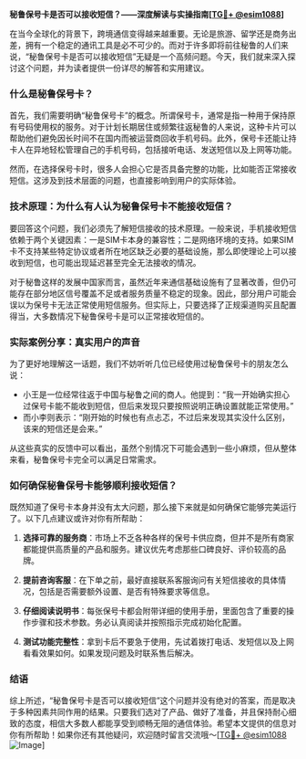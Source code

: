 **秘鲁保号卡是否可以接收短信？——深度解读与实操指南[[TG💪+ @esim1088](https://t.me/s/esim1088)]**

在当今全球化的背景下，跨境通信变得越来越重要。无论是旅游、留学还是商务出差，拥有一个稳定的通讯工具是必不可少的。而对于许多即将前往秘鲁的人们来说，“秘鲁保号卡是否可以接收短信”无疑是一个高频问题。今天，我们就来深入探讨这个问题，并为读者提供一份详尽的解答和实用建议。

### 什么是秘鲁保号卡？

首先，我们需要明确“秘鲁保号卡”的概念。所谓保号卡，通常是指一种用于保持原有号码使用权的服务。对于计划长期居住或频繁往返秘鲁的人来说，这种卡片可以帮助他们避免因长时间不在国内而被运营商回收手机号码。此外，保号卡还能让持卡人在异地轻松管理自己的手机号码，包括接听电话、发送短信以及上网等功能。

然而，在选择保号卡时，很多人会担心它是否具备完整的功能，比如能否正常接收短信。这涉及到技术层面的问题，也直接影响到用户的实际体验。

### 技术原理：为什么有人认为秘鲁保号卡不能接收短信？

要回答这个问题，我们必须先了解短信接收的技术原理。一般来说，手机接收短信依赖于两个关键因素：一是SIM卡本身的兼容性；二是网络环境的支持。如果SIM卡不支持某些特定协议或者所在地区缺乏必要的基础设施，那么即使理论上可以接收到短信，也可能出现延迟甚至完全无法接收的情况。

对于秘鲁这样的发展中国家而言，虽然近年来通信基础设施有了显著改善，但仍可能存在部分地区信号覆盖不足或者服务质量不稳定的现象。因此，部分用户可能会误以为保号卡无法正常使用短信服务。但实际上，只要选择了正规渠道购买且配置得当，大多数情况下秘鲁保号卡是可以正常接收短信的。

### 实际案例分享：真实用户的声音

为了更好地理解这一话题，我们不妨听听几位已经使用过秘鲁保号卡的朋友怎么说：

- 小王是一位经常往返于中国与秘鲁之间的商人。他提到：“我一开始确实担心过保号卡能不能收到短信，但后来发现只要按照说明正确设置就能正常使用。”
- 而小李则表示：“刚开始的时候也有点忐忑，不过后来发现其实没什么区别，该来的短信还是会来。”

从这些真实的反馈中可以看出，虽然个别情况下可能会遇到一些小麻烦，但从整体来看，秘鲁保号卡完全可以满足日常需求。

### 如何确保秘鲁保号卡能够顺利接收短信？

既然知道了保号卡本身并没有太大问题，那么接下来就是如何确保它能够完美运行了。以下几点建议或许对你有所帮助：

1. **选择可靠的服务商**：市场上不乏各种各样的保号卡供应商，但并不是所有商家都能提供高质量的产品和服务。建议优先考虑那些口碑良好、评价较高的品牌。
   
2. **提前咨询客服**：在下单之前，最好直接联系客服询问有关短信接收的具体情况，包括是否需要额外设置、是否有特殊要求等信息。

3. **仔细阅读说明书**：每张保号卡都会附带详细的使用手册，里面包含了重要的操作步骤和技术参数。务必认真阅读并按照指示完成初始化配置。

4. **测试功能完整性**：拿到卡后不要急于使用，先试着拨打电话、发短信以及上网看看效果如何。如果发现问题及时联系售后解决。

### 结语

综上所述，“秘鲁保号卡是否可以接收短信”这个问题并没有绝对的答案，而是取决于多种因素共同作用的结果。只要我们选对了产品、做好了准备，并且保持耐心细致的态度，相信大多数人都能享受到顺畅无阻的通信体验。希望本文提供的信息对你有所帮助！如果你还有其他疑问，欢迎随时留言交流哦～[[TG💪+ @esim1088](https://t.me/s/esim1088) ![Image](https://i.postimg.cc/4NQfJmqS/Snipaste-2025-05-13-00-14-12.png)]